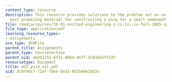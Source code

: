 ```yaml
---
content_type: resource
description: This resource provides solutions to the problem set on on choices of
  most promising material for constructing a wing for a small unmanned aerial vehicle
file: /media/courses/16-01-unified-engineering-i-ii-iii-iv-fall-2005-spring-2006/dc8f9dc771aff0ee8e338b3589e2b82e_m22_ps14_sol.pdf
file_type: application/pdf
learning_resource_types:
- Assignments
ocw_type: OCWFile
parent_title: Assignments
parent_type: CourseSection
parent_uid: a6eb2151-6f41-806d-94ff-dc83eb5f4337
resourcetype: Document
title: m22_ps14_sol.pdf
uid: dc8f9dc7-71af-f0ee-8e33-8b3589e2b82e
---
```

